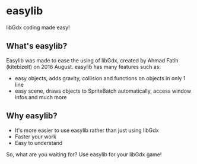 # easylib
libGdx coding made easy!
## What's easylib?
Easylib was made to ease the using of libGdx, created by Ahmad Fatih (kitebizelt) on 2016 August.
easylib has many features such as:
- easy objects, adds gravity, collision and functions on objects in only 1 line
- easy scene, draws objects to SpriteBatch automatically, access window infos and much more

## Why easylib?
- It's more easier to use easylib rather than just using libGdx
- Faster your work
- Easy to understand

So, what are you waiting for? Use easylib for your libGdx game!
